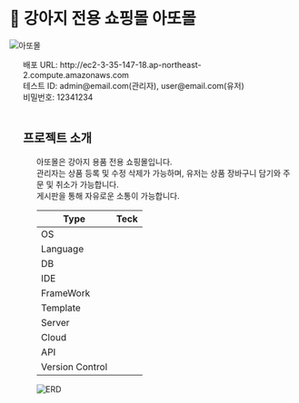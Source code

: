 <h1 class="Title">🐶 강아지 전용 쇼핑몰 아또몰</h1>

![아또몰](https://github.com/jaehoon1222/ADDOMall/assets/148930608/f13bdbc7-eb30-4daa-8ff1-a677d7846749)
<ul style="list-style:none;">
  <li>배포 URL: http://ec2-3-35-147-18.ap-northeast-2.compute.amazonaws.com</li>
  <li>테스트 ID: admin@email.com(관리자), user@email.com(유저)</li>
  <li>비밀번호: 12341234</li>
  <br>
  <h2 class="subTitle">프로젝트 소개</h2>
 <ul style="list-style:none;">
  <li>아또몰은 강아지 용품 전용 쇼핑몰입니다.</li>
  <li>관리자는 상품 등록 및 수정 삭제가 가능하며, 유저는 상품 장바구니 담기와 주문 및 취소가 가능합니다.</li>
  <li>게시판을 통해 자유로운 소통이 가능합니다.</li>
<table>
  <thead>
    <tr>
      <th>Type</th>
      <th>Teck</th>
    </tr>
  </thead>
  <tbody>
    <tr>
      <td>OS</td>
      <td></td>
    </tr>
     <tr>
      <td>Language</td>
      <td></td>
    </tr>
     <tr>
      <td>DB</td>
      <td></td>
    </tr>
     <tr>
      <td>IDE</td>
      <td></td>
    </tr>
     <tr>
      <td>FrameWork</td>
      <td></td>
    </tr>
     <tr>
      <td>Template</td>
      <td></td>
    </tr>
     <tr>
      <td>Server</td>
      <td></td>
    </tr>
     <tr>
      <td>Cloud</td>
      <td></td>
    </tr>
     <tr>
      <td>API</td>
      <td></td>
    </tr>
     <tr>
      <td>Version Control</td>
      <td></td>
    </tr>
  </tbody>
</table>

![ERD](https://github.com/jaehoon1222/ADDOMall/assets/148930608/3755ac6e-6fb3-4183-9aaf-94e56982f5ea)

